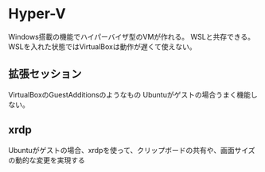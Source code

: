 # Hyper-V

Windows搭載の機能でハイパーバイザ型のVMが作れる。
WSLと共存できる。WSLを入れた状態ではVirtualBoxは動作が遅くて使えない。

## 拡張セッション

VirtualBoxのGuestAdditionsのようなもの
Ubuntuがゲストの場合うまく機能しない。

## xrdp

Ubuntuがゲストの場合、xrdpを使って、クリップボードの共有や、画面サイズの動的な変更を実現する
